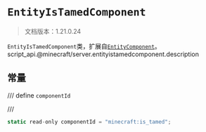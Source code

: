 # `EntityIsTamedComponent`

> 文档版本：1.21.0.24

`EntityIsTamedComponent`类，扩展自[`EntityComponent`](./entitycomponent.md)。script_api.@minecraft/server.entityistamedcomponent.description

## 常量

/// define
`componentId`


///

```js
static read-only componentId = "minecraft:is_tamed";
```

